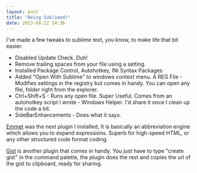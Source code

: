 ```yaml
---
layout: post
title: "Being Sublimed!"
date: 2013-08-22 14:36
---
```


I've made a few tweaks to sublime text, you know, to make life that bit easier.

* Disabled Update Check. Duh!
* Remove trailing spaces from your file using a setting.
* Installed Package Control, Autohotkey, INI Syntax Packages
* Added "Open With Sublime" to windows context menu. A REG File - Modifies settings in the registry but comes in handy. You can open any file, folder right from the explorer.
* Ctrl+Shift+S - Runs any open file. Super Useful. Comes from an autohotkey script I wrote - Windows Helper. I'd share it once I clean up the code a bit.
* SideBarEnhancements - Does what it says.

<!-- more -->

[Emmet](https://github.com/sergeche/emmet-sublime) was the next plugin I installed, It is basically an abbreviation engine which allows you to expand expressions. Superb for high-speed HTML, or any other structured code format coding.

[Gist](https://github.com/condemil/Gist) is another plugin that comes in handy. You just have to type "create gist" in the command palette, the plugin does the rest and copies the url of the gist to clipboard, ready for sharing.
